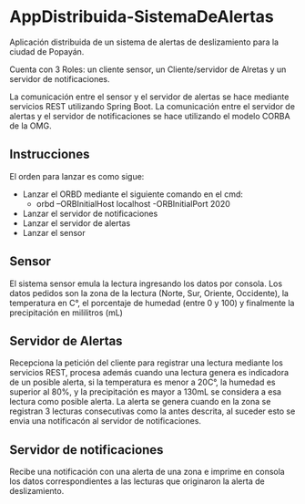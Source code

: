 # AppDistribuida-SistemaDeAlertas
Aplicación distribuida de un sistema de alertas de deslizamiento para la ciudad de Popayán. 

Cuenta con 3 Roles: un cliente sensor, un Cliente/servidor de Alretas y un servidor de notificaciones.

La comunicación entre el sensor y el servidor de alertas se hace mediante servicios REST utilizando Spring Boot.
La comunicación entre el servidor de alertas y el servidor de notificaciones se hace utilizando el modelo CORBA de la OMG.

## Instrucciones
El orden para lanzar es como sigue:

- Lanzar el ORBD mediante el siguiente comando en el cmd:
    - orbd –ORBInitialHost localhost -ORBInitialPort 2020
- Lanzar el servidor de notificaciones
- Lanzar el servidor de alertas
- Lanzar el sensor

## Sensor
El sistema sensor emula la lectura ingresando los datos por consola. Los datos pedidos son la zona de la lectura (Norte, Sur, Oriente, Occidente), la temperatura en C°, el porcentaje
de humedad (entre 0 y 100) y finalmente la precipitación en mililitros (mL)

## Servidor de Alertas
Recepciona la petición del cliente para registrar una lectura mediante los servicios REST, procesa además cuando una lectura genera es indicadora de un posible alerta, 
si la temperatura es menor a 20C°, la humedad es superior al 80%, y la precipitación es mayor a 130mL se considera a esa lectura como posible alerta. La alerta se genera cuando
en la zona se registran 3 lecturas consecutivas como la antes descrita, al suceder esto se envia una notificacón al servidor de notificaciones.

## Servidor de notificaciones
Recibe una notificación con una alerta de una zona e imprime en consola los datos correspondientes a las lecturas que originaron la alerta de deslizamiento.
